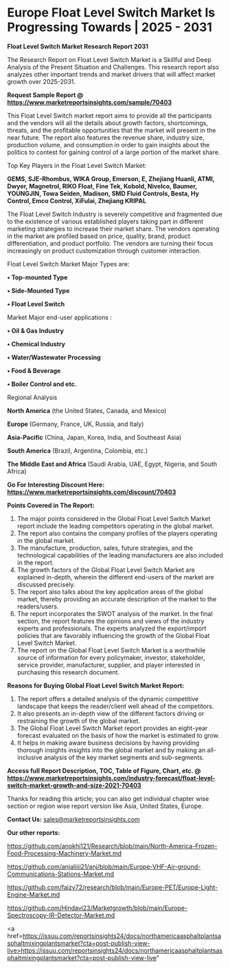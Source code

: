 # Europe Float Level Switch Market Is Progressing Towards | 2025 - 2031

<strong>Float Level Switch Market Research Report 2031</strong>

The Research Report on Float Level Switch Market is a Skillful and Deep Analysis of the Present Situation and Challenges. This research report also analyzes other important trends and market drivers that will affect market growth over 2025-2031.

<strong>Request Sample Report @ <a href=https://www.marketreportsinsights.com/sample/70403>https://www.marketreportsinsights.com/sample/70403</a></strong>

This Float Level Switch market report aims to provide all the participants and the vendors will all the details about growth factors, shortcomings, threats, and the profitable opportunities that the market will present in the near future. The report also features the revenue share, industry size, production volume, and consumption in order to gain insights about the politics to contest for gaining control of a large portion of the market share.

Top Key Players in the Float Level Switch Market:

<strong>GEMS, SJE-Rhombus, WIKA Group, Emerson, E, Zhejiang Huanli, ATMI, Dwyer, Magnetrol, RIKO Float, Fine Tek, Kobold, Nivelco, Baumer, YOUNGJIN, Towa Seiden, Madison, SMD Fluid Controls, Besta, Hy Control, Emco Control, XiFulai, Zhejiang KRIPAL</strong>

The Float Level Switch Industry is severely competitive and fragmented due to the existence of various established players taking part in different marketing strategies to increase their market share. The vendors operating in the market are profiled based on price, quality, brand, product differentiation, and product portfolio. The vendors are turning their focus increasingly on product customization through customer interaction.

Float Level Switch Market Major Types are:

<strong>• Top-mounted Type

• Side-Mounted Type

• Float Level Switch</strong>

Market Major end-user applications :

<strong>• Oil & Gas Industry

• Chemical Industry

• Water/Wastewater Processing

• Food & Beverage

• Boiler Control and etc.</strong>

Regional Analysis

</u><strong><b>North America</b></strong> (the United States, Canada, and Mexico)

<strong><b>Europe </b></strong>(Germany, France, UK, Russia, and Italy)

<strong><b>Asia-Pacific</b></strong> (China, Japan, Korea, India, and Southeast Asia)

<strong><b>South America</b></strong> (Brazil, Argentina, Colombia, etc.)

<strong><b>The Middle East and Africa</b></strong> (Saudi Arabia, UAE, Egypt, Nigeria, and South Africa)

<strong>Go For Interesting Discount Here: <a href=https://www.marketreportsinsights.com/discount/70403>https://www.marketreportsinsights.com/discount/70403</a></strong>

<strong>Points Covered in The Report:</strong>
<ol>
  <li>The major points considered in the Global Float Level Switch Market report include the leading competitors operating in the global market.</li>
  <li>The report also contains the company profiles of the players operating in the global market.</li>
  <li>The manufacture, production, sales, future strategies, and the technological capabilities of the leading manufacturers are also included in the report.</li>
  <li>The growth factors of the Global Float Level Switch Market are explained in-depth, wherein the different end-users of the market are discussed precisely.</li>
  <li>The report also talks about the key application areas of the global market, thereby providing an accurate description of the market to the readers/users.</li>
  <li>The report incorporates the SWOT analysis of the market. In the final section, the report features the opinions and views of the industry experts and professionals. The experts analyzed the export/import policies that are favorably influencing the growth of the Global Float Level Switch Market.</li>
  <li>The report on the Global Float Level Switch Market is a worthwhile source of information for every policymaker, investor, stakeholder, service provider, manufacturer, supplier, and player interested in purchasing this research document.</li>
</ol>
<strong>Reasons for Buying Global Float Level Switch Market Report:</strong>

<ol>
  <li>The report offers a detailed analysis of the dynamic competitive landscape that keeps the reader/client well ahead of the competitors.</li>
  <li>It also presents an in-depth view of the different factors driving or restraining the growth of the global market.</li>
  <li>The Global Float Level Switch Market report provides an eight-year forecast evaluated on the basis of how the market is estimated to grow.</li>
  <li>It helps in making aware business decisions by having providing thorough insights insights into the global market and by making an all-inclusive analysis of the key market segments and sub-segments.</li>
</ol>
<strong>Access full Report Description, TOC, Table of Figure, Chart, etc. @ <a href=https://www.marketreportsinsights.com/industry-forecast/float-level-switch-market-growth-and-size-2021-70403>https://www.marketreportsinsights.com/industry-forecast/float-level-switch-market-growth-and-size-2021-70403</a></strong>


Thanks for reading this article; you can also get individual chapter wise section or region wise report version like Asia, United States, Europe.

<strong>Contact Us:</strong>
sales@marketreportsinsights.com

<strong>Our other reports:</strong>

<a href=https://github.com/anokhi121/Research/blob/main/North-America-Frozen-Food-Processing-Machinery-Market.md>https://github.com/anokhi121/Research/blob/main/North-America-Frozen-Food-Processing-Machinery-Market.md</a>

<a href=https://github.com/anjaliiii21/anj/blob/main/Europe-VHF-Air-ground-Communications-Stations-Market.md>https://github.com/anjaliiii21/anj/blob/main/Europe-VHF-Air-ground-Communications-Stations-Market.md</a>

<a href=https://github.com/faizy72/research/blob/main/Europe-PET/Europe-Light-Engine-Market.md>https://github.com/faizy72/research/blob/main/Europe-PET/Europe-Light-Engine-Market.md</a>

<a href=https://github.com/Hindavi23/Marketgrowth/blob/main/Europe-Spectroscopy-IR-Detector-Market.md>https://github.com/Hindavi23/Marketgrowth/blob/main/Europe-Spectroscopy-IR-Detector-Market.md</a>

<a href=https://issuu.com/reportsinsights24/docs/northamericaasphaltplantsasphaltmixingplantsmarket?cta=post-publish-view-live>https://issuu.com/reportsinsights24/docs/northamericaasphaltplantsasphaltmixingplantsmarket?cta=post-publish-view-live</a>"
